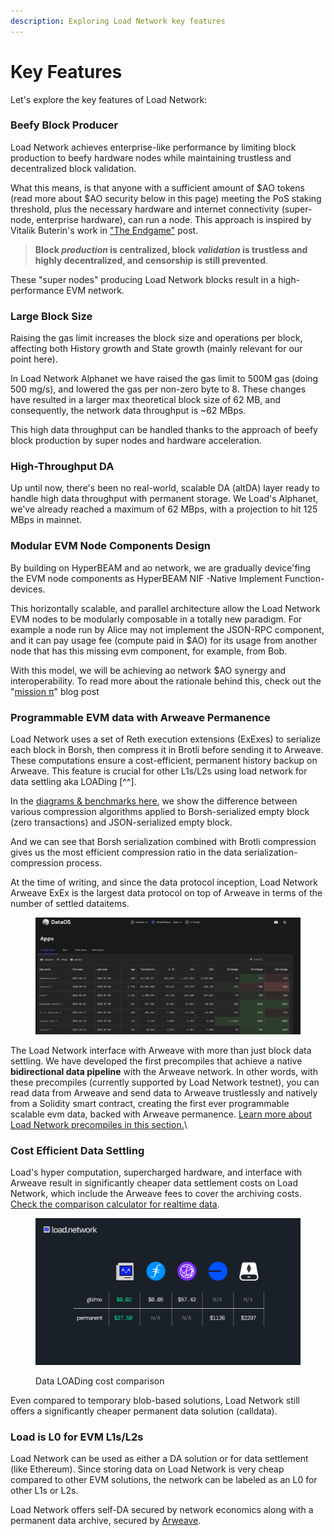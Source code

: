 ```yaml
---
description: Exploring Load Network key features
---
```


# Key Features&#x20;

Let's explore the key features of Load Network:

### Beefy Block Producer

Load Network achieves enterprise-like performance by limiting block production to beefy hardware nodes while maintaining trustless and decentralized block validation.

What this means, is that anyone with a sufficient amount of $AO tokens (read more about $AO security below in this page) meeting the PoS staking threshold, plus the necessary hardware and internet connectivity (super-node, enterprise hardware), can run a node. This approach is inspired by Vitalik Buterin's work in ["The Endgame"](https://vitalik.eth.limo/general/2021/12/06/endgame.html) post.

> **Block&#x20;**_**production**_**&#x20;is centralized, block&#x20;**_**validation**_**&#x20;is trustless and highly decentralized, and censorship is still prevented**.

These "super nodes" producing Load Network blocks result in a high-performance EVM network.

### Large Block Size

Raising the gas limit increases the block size and operations per block, affecting both History growth and State growth (mainly relevant for our point here).

In Load Network Alphanet we have raised the gas limit to 500M gas (doing 500 mg/s), and lowered the gas per non-zero byte to 8. These changes have resulted in a larger max theoretical block size of 62 MB, and consequently, the network data throughput is \~62 MBps.

This high data throughput can be handled thanks to the approach of beefy block production by super nodes and hardware acceleration.

### &#x20;High-Throughput DA

Up until now, there's been no real-world, scalable DA (altDA) layer ready to handle high data throughput with permanent storage. We Load's Alphanet, we've already reached a maximum of 62 MBps, with a projection to hit 125 MBps in mainnet.

### Modular EVM Node Components Design

By building on HyperBEAM and ao network, we are gradually device'fing the EVM node components as HyperBEAM NIF -Native Implement Function- devices.

This horizontally scalable, and parallel architecture allow the Load Network EVM nodes to be modularly composable in a totally new paradigm. For example a node run by Alice may not implement the JSON-RPC component, and it can pay usage fee (compute paid in $AO) for its usage from another node that has this missing evm component, for example, from Bob.

With this model, we will be achieving ao network $AO synergy and interoperability. To read more about the rationale behind this, check out the "[mission π](https://blog.decent.land/mission-pi/)" blog post

### Programmable EVM data with Arweave Permanence

Load Network uses a set of Reth execution extensions (ExExes) to serialize each block in Borsh, then compress it in Brotli before sending it to Arweave. These computations ensure a cost-efficient, permanent history backup on Arweave. This feature is crucial for other L1s/L2s using load network for data settling aka LOADing \[^^].&#x20;

In the [diagrams & benchmarks here](https://github.com/weaveVM/wvm-research), we show the difference between various compression algorithms applied to Borsh-serialized empty block (zero transactions) and JSON-serialized empty block.&#x20;

And we can see that Borsh serialization combined with Brotli compression gives us the most efficient compression ratio in the data serialization-compression process.

At the time of writing, and since the data protocol inception, Load Network Arweave ExEx is the largest data protocol on top of Arweave in terms of the number of settled dataitems.

<figure><img src="../.gitbook/assets/image.png" alt=""><figcaption></figcaption></figure>

The Load Network interface with Arweave with more than just block data settling. We have developed the first precompiles that achieve a native **bidirectional data pipeline** with the Arweave network. In other words, with these precompiles (currently supported by Load Network testnet), you can read data from Arweave and send data to Arweave trustlessly and natively from a Solidity smart contract, creating the first ever programmable scalable evm data, backed with Arweave permanence. [Learn more about Load Network precompiles in this section.](../using-load-network/supported-precompiles.md)\


### Cost Efficient Data Settling

Load's hyper computation, supercharged hardware, and interface with Arweave result in significantly cheaper data settlement costs on Load Network, which include the Arweave fees to cover the archiving costs. [Check the comparison calculator for realtime data](https://www.wvm.dev/calculator).

<figure><img src="../.gitbook/assets/image (24).png" alt=""><figcaption><p>Data LOADing cost comparison</p></figcaption></figure>

Even compared to temporary blob-based solutions, Load Network still offers a significantly cheaper permanent data solution (calldata).

### Load is L0 for EVM L1s/L2s

Load Network can be used as either a DA solution or for data settlement (like Ethereum). Since storing data on Load Network is very cheap compared to other EVM solutions, the network can be labeled as an L0 for other L1s or L2s.

Load Network offers self-DA secured by network economics along with a permanent data archive, secured by [Arweave](https://arweave.org).

